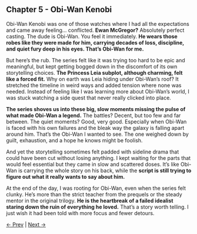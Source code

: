 ## Chapter 5 - Obi-Wan Kenobi

Obi-Wan Kenobi was one of those watches where I had all the expectations and came away feeling... conflicted. **Ewan McGregor?** Absolutely perfect casting. The dude is Obi-Wan. You feel it immediately. **He wears those robes like they were made for him, carrying decades of loss, discipline, and quiet fury deep in his eyes. That’s Obi-Wan for me.**

But here’s the rub. The series felt like it was trying too hard to be epic and meaningful, but kept getting bogged down in the discomfort of its own storytelling choices. **The Princess Leia subplot, although charming, felt like a forced fit.** Why on earth was Leia hiding under Obi-Wan’s roof? It stretched the timeline in weird ways and added tension where none was needed. Instead of feeling like I was learning more about Obi-Wan’s world, I was stuck watching a side quest that never really clicked into place.

**The series shoves us into these big, slow moments missing the pulse of what made Obi-Wan a legend.** The battles? Decent, but too few and far between. The quiet moments? Good, very good. Especially when Obi-Wan is faced with his own failures and the bleak way the galaxy is falling apart around him. That’s the Obi-Wan I wanted to see. The one weighed down by guilt, exhaustion, and a hope he knows might be foolish.

And yet the storytelling sometimes felt padded with sideline drama that could have been cut without losing anything. I kept waiting for the parts that would feel essential but they came in slow and scattered doses. It’s like Obi-Wan is carrying the whole story on his back, while the **script is still trying to figure out what it really wants to say about him.**

At the end of the day, I was rooting for Obi-Wan, even when the series felt clunky. He’s more than the strict teacher from the prequels or the steady mentor in the original trilogy. **He is the heartbreak of a failed idealist staring down the ruin of everything he loved.** That’s a story worth telling. I just wish it had been told with more focus and fewer detours.

[← Prev](Chapter%204%20-%20The%20Bad%20Batch) | [Next →](Chapter%206%20-%20Solo)